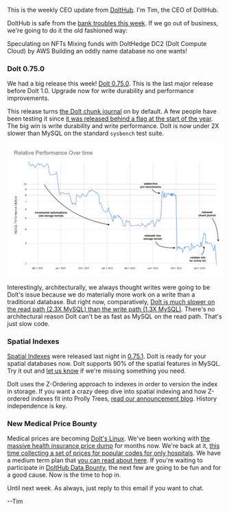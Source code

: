 This is the weekly CEO update from [DoltHub](https://www.dolthub.com/). I'm Tim, the CEO of DoltHub. 

DoltHub is safe from the [bank troubles this week](https://techcrunch.com/2023/03/09/silicon-valley-bank-shoots-self-in-foot/). If we go out of business, we're going to do it the old fashioned way:

Speculating on NFTs
Mixing funds with DoltHedge
DC2 (Dolt Compute Cloud) by AWS
Building an oddly name database no one wants!

### Dolt 0.75.0

We had a big release this week! [Dolt 0.75.0](https://github.com/dolthub/dolt/releases/tag/v0.75.0). This is the last major release before Dolt 1.0. Upgrade now for write durability and performance improvements.

This release turns [the Dolt chunk journal](https://www.dolthub.com/blog/2023-03-08-dolt-chunk-journal/) on by default. A few people have been testing it since [it was released behind a flag at the start of the year](https://www.dolthub.com/blog/2023-01-04-acid-transactions/). The big win is write durability and write performance. Dolt is now under 2X slower than MySQL on the standard `sysbench` test suite.

[![Dolt is Fast Now](../images/dolt-perf.png)](https://www.dolthub.com/blog/2023-03-08-dolt-chunk-journal/)

Interestingly, architecturally, we always thought writes were going to be Dolt's issue because we do materially more work on a write than a traditional database. But right now, comparatively, [Dolt is much slower on the read path (2.3X MySQL) than the write path (1.3X MySQL)](https://docs.dolthub.com/sql-reference/benchmarks/latency). There's no architectural reason Dolt can't be as fast as MySQL on the read path. That's just slow code.

### Spatial Indexes

[Spatial Indexes](https://www.dolthub.com/blog/2023-03-03-spatial-indexes/) were released last night in [0.75.1](https://github.com/dolthub/dolt/releases/tag/v0.75.1). Dolt is ready for your spatial databases now. Dolt supports 90% of the spatial features in MySQL. Try it out and [let us know](https://github.com/dolthub/dolt/issues) if we're missing something you need.

Dolt uses the Z-Ordering approach to indexes in order to version the index in storage. If you want a crazy deep dive into spatial indexing and how Z-ordered indexes fit into Prolly Trees, [read our announcement blog](https://www.dolthub.com/blog/2023-03-03-spatial-indexes/). History independence is key.

### New Medical Price Bounty

Medical prices are becoming [Dolt's Linux](https://www.dolthub.com/blog/2020-07-20-search-for-dolt-linux/). We've been working with [the massive health insurance price dump](https://www.dolthub.com/blog/2022-09-02-a-trillion-prices/) for months now. We're back at it, [this time collecting a set of prices for popular codes for only hospitals](https://www.dolthub.com/repositories/dolthub/hospital-prices-allpayers). We have a medium term plan that [you can read about here](https://www.dolthub.com/blog/2023-03-6-open-source-hospital-price-transparency-2/). If you're waiting to participate in [DoltHub Data Bounty](https://www.dolthub.com/bounties), the next few are going to be fun and for a good cause. Now is the time to hop in.

Until next week. As always, just reply to this email if you want to chat.

--Tim
